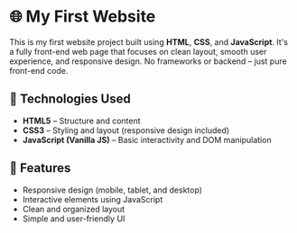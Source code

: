 # 🌐 My First Website

This is my first website project built using **HTML**, **CSS**, and **JavaScript**. It's a fully front-end web page that focuses on clean layout, smooth user experience, and responsive design. No frameworks or backend – just pure front-end code.

## 🔧 Technologies Used

- **HTML5** – Structure and content
- **CSS3** – Styling and layout (responsive design included)
- **JavaScript (Vanilla JS)** – Basic interactivity and DOM manipulation

## 📸 Features

- Responsive design (mobile, tablet, and desktop)
- Interactive elements using JavaScript
- Clean and organized layout
- Simple and user-friendly UI



